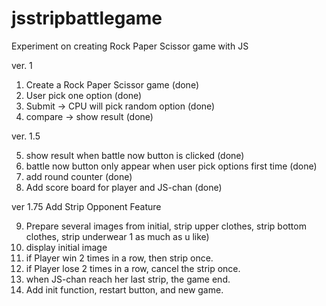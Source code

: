 # jsstripbattlegame
Experiment on creating Rock Paper Scissor game with JS

ver. 1
1. Create a Rock Paper Scissor game (done)
2. User pick one option (done)
3. Submit -> CPU will pick random option (done)
4. compare -> show result (done)

ver. 1.5

5. show result when battle now button is clicked (done)
6. battle now button only appear when user pick options first time (done)
7. add round counter (done)
8. Add score board for player and JS-chan (done)


ver 1.75 Add Strip Opponent Feature

9.  Prepare several images from initial, strip upper clothes, strip bottom clothes, strip underwear 1 as much as u like)
10. display initial image
11. if Player win 2 times in a row, then strip once.
12. if Player lose 2 times in a row, cancel the strip once.
13. when JS-chan reach her last strip, the game end.
14. Add init function, restart button, and new game.
